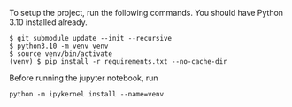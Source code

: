 To setup the project, run the following commands. You should have Python 3.10 installed already.

```
$ git submodule update --init --recursive
$ python3.10 -m venv venv
$ source venv/bin/activate
(venv) $ pip install -r requirements.txt --no-cache-dir
```

Before running the jupyter notebook, run 

```
python -m ipykernel install --name=venv
```
